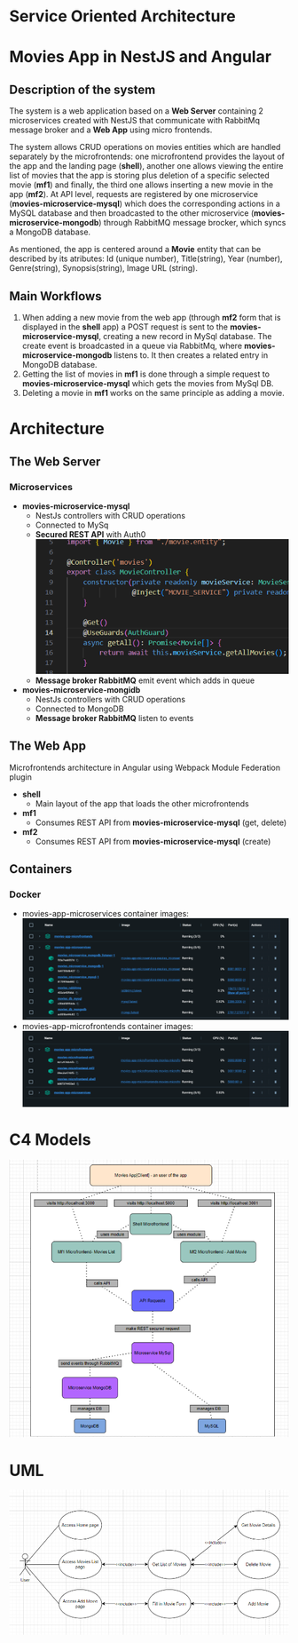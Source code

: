 # Service Oriented Architecture #
# Movies App in NestJS and Angular #

## Description of the system
The system is a web application based on a **Web Server** containing 2 microservices created with NestJS that communicate with RabbitMq message broker and a **Web App** using micro frontends. 

The system allows CRUD operations on movies entities which are handled separately by the microfrontends: one microfrontend provides the layout of the app and the landing page (**shell**), another one allows viewing the entire list of movies that the app is storing plus deletion of a specific selected movie (**mf1**) and finally, the third one allows inserting a new movie in the app (**mf2**). At API level, requests are registered by one microservice (**movies-microservice-mysql**) which does the corresponding actions in a MySQL database and then broadcasted to the other microservice (**movies-microservice-mongodb**) through RabbitMQ message brocker, which syncs a MongoDB database.

As mentioned, the app is centered around a **Movie** entity that can be described by its atributes: Id (unique number), Title(string), Year (number), Genre(string), Synopsis(string), Image URL (string).

## Main Workflows ##
1. When adding a new movie from the web app (through **mf2** form that is displayed in the **shell** app) a POST request is sent to the **movies-microservice-mysql**, creating a new record in MySql database. The create event is broadcasted in a queue via RabbitMq, where **movies-microservice-mongodb** listens to. It then creates a related entry in MongoDB database.
2. Getting the list of movies in **mf1** is done through a simple request to **movies-microservice-mysql** which gets the movies from MySql DB.
3. Deleting a movie in **mf1** works on the same principle as adding a movie.

# Architecture #
## The Web Server ##
### Microservices ###
 - **movies-microservice-mysql**
    - NestJs controllers with CRUD operations
    - Connected to MySq
    - **Secured REST API** with Auth0
    ![auth0](documentation/auth0.png)
    - **Message broker RabbitMQ** emit event which adds in queue
 - **movies-microservice-mongidb**
    - NestJs controllers with CRUD operations
    - Connected to MongoDB
    - **Message broker RabbitMQ** listen to events

## The Web App ##
Microfrontends architecture in Angular using Webpack Module Federation plugin
- **shell**
    - Main layout of the app that loads the other microfrontends
- **mf1**
    - Consumes REST API from **movies-microservice-mysql** (get, delete)
- **mf2**
    - Consumes REST API from **movies-microservice-mysql** (create)

## Containers ##
### Docker ###
 - movies-app-microservices container images:
    ![docker-microservices](documentation/docker_microservices.png)
 - movies-app-microfrontends container images:
    ![docker-microfrontends](documentation/docker_microfrontends.png)

# C4 Models #
![c4](documentation/c4.png)

# UML #
![uml](documentation/uml.png)